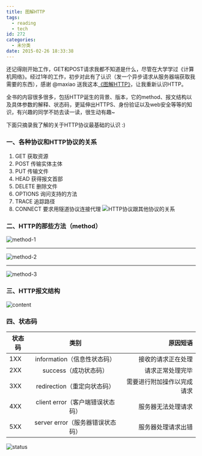 ```yaml
---
title: 图解HTTP
tags:
  - reading
  - tech
id: 272
categories:
  - 未分类
date: 2015-02-26 18:33:38
---
```


还记得刚开始工作，GET和POST请求我都不知道是什么，尽管在大学学过《计算机网络》。经过1年的工作，初步对此有了认识（发一个异步请求从服务器端获取我需要的东西），感谢 @maxiao 送我这本[《图解HTTP》](http://book.douban.com/subject/25863515/)，让我重新认识HTTP。

全书的内容很多很多，包括HTTP诞生的背景、版本，它的method、报文结构以及具体参数的解释、状态码，更延伸出HTTPS、身份验证以及web安全等等的知识，有兴趣的同学不妨去读一读，很生动有趣~

下面只摘录我了解的关于HTTP协议最基础的认识 :)
<!--more-->

### 一、各种协议和HTTP协议的关系

1.  GET 获取资源
2.  POST 传输实体主体
3.  PUT 传输文件
4.  HEAD 获得报文首部
5.  DELETE 删除文件
6.  OPTIONS 询问支持的方法
7.  TRACE 追踪路径
8.  CONNECT 要求用隧道协议连接代理
![HTTP协议跟其他协议的关系](http://cdn.sinacloud.net/woodysblog/http/relation.jpg)

### 二、HTTP的那些方法（method）

![method-1](http://cdn.sinacloud.net/woodysblog/http/method-1.jpg)

* * *

![method-2](http://cdn.sinacloud.net/woodysblog/http/method-2.jpg)

* * *

![method-3](http://cdn.sinacloud.net/woodysblog/http/method-3.jpg)

### 三、HTTP报文结构

![content](http://cdn.sinacloud.net/woodysblog/http/content.jpg)

### 四、状态码

| 状态码        | 类别           | 原因短语  |
| ------------- |:-------------:| -----:|
| 1XX      | information（信息性状态码） | 接收的请求正在处理 |
| 2XX      | success（成功状态码）      |   请求正常处理完毕 |
| 3XX | redirection（重定向状态码）      |    需要进行附加操作以完成请求 |
| 4XX      | client error（客户端错误状态码）      |   服务器无法处理请求 |
| 5XX | server error（服务器错误状态码）      |    服务器处理请求出错 |

![status](http://cdn.sinacloud.net/woodysblog/http/status.jpg)
